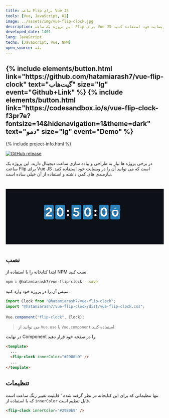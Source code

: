 ```yaml
---
title: ساعت Flip برای Vue JS
tools: [Vue, JavaScript, UI]
image: ../assets/img/vue-flip-clock.jpg
description: این پروژه یک ساعت Flip برای Vue JS است که می توانید آن را در وبسایت خود استفاده کنید
developed_date: 1401
lang: JavaScript
techs: [JavaScript, Vue, NPM]
open_source: بله
---
```


<h2 class="center">
{% include elements/button.html link="https://github.com/hatamiarash7/vue-flip-clock" text="گیت‌هاب" size="lg" event="Github+Link" %}
{% include elements/button.html link="https://codesandbox.io/s/vue-flip-clock-f3pr7e?fontsize=14&hidenavigation=1&theme=dark" text="دمو" size="lg" event="Demo" %}
</h2>

{% include project-info.html %}

[![GitHub release](https://img.shields.io/github/v/release/hatamiarash7/vue-flip-clock.svg)](https://GitHub.com/hatamiarash7/vue-flip-clock/releases/)

در برخی پروژه ها نیاز به طراحی و پیاده سازی ساعت دیجیتال دارید. این پروژه یک ساعت Flip برای Vue JS است که می توانید آن را در وبسایت خود استفاده کنید. نیازمندی های کمی داشته و استفاده از آن خیلی ساده است.

<h1 class="center">
<img src="../assets/img/vue-flip-clock2.png"/>
</h1>

## نصب

ابتدا کتابخانه را با استفاده از NPM نصب کنید.

```bash
npm i @hatamiarash7/vue-flip-clock --save
```

سپس آن را در پروژه خود وارد کنید.

```js
import Clock from "@hatamiarash7/vue-flip-clock";
import "@hatamiarash7/vue-flip-clock/dist/vue-flip-clock.css";

Vue.component("flip-clock", Clock);
```

> می توانید از `Vue.use` یا `Vue.component` استفاده کنید.

در نهایت Component را در صفحه خود قرار دهید.

```html
<template>
  ...
  <flip-clock innerColor="#2980b9" />
  ...
</template>
```

## تنظیمات

تنها تنظیماتی که برای این کتابخانه در نظر گرفته شده ٬ قابلیت تغییر رنگ ساعت است که با استفاده از `innerColor` قابل تنظیم است.

```html
<flip-clock innerColor="#2980b9" />
```
